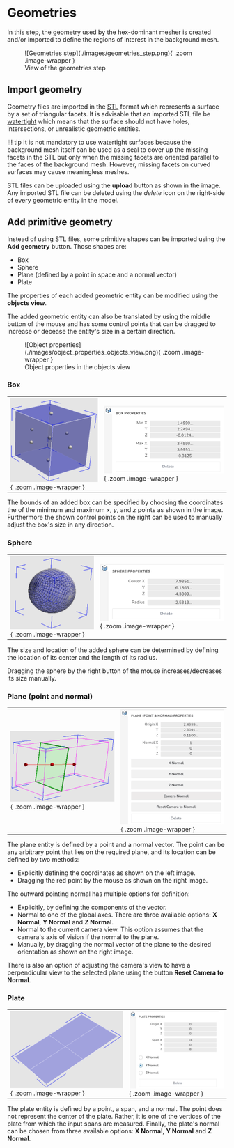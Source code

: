 # Geometries

In this step, the geometry used by the hex-dominant mesher is created and/or 
imported to define the regions of interest in the background mesh.

<figure Markdown>
  ![Geometries step](./images/geometries_step.png){ .zoom .image-wrapper }
  <figcaption>View of the geometries step</figcaption>
</figure>

## Import geometry

Geometry files are imported in the [STL](https://en.wikipedia.org/wiki/STL_(file_format)) 
format which represents a surface by a set of triangular facets. It is advisable 
that an imported STL file be [watertight](https://knowledge.autodesk.com/support/moldflow-insight/learn-explore/caas/CloudHelp/cloudhelp/2017/ENU/MoldflowInsight/files/GUID-C0DF9415-33E2-4324-9278-61DB76CA3402-htm.html) 
which means that the surface should not have holes, intersections, or unrealistic 
geometric entities. 

!!! tip
    It is not mandatory to use watertight surfaces because the background mesh 
    itself can be used as a seal to cover up the missing facets in the STL but 
    only when the missing facets are oriented parallel to the faces of the 
    background mesh. However, missing facets on curved surfaces may cause 
    meaningless meshes. 

STL files can be uploaded using the **upload** button as shown in the image. 
Any imported STL file can be deleted using the *delete* icon on the right-side 
of every geometric entity in the model.

## Add primitive geometry

Instead of using STL files, some primitive shapes can be imported using the 
**Add geometry** button. Those shapes are:

- Box
- Sphere
- Plane (defined by a point in space and a normal vector)
- Plate

The properties of each added geometric entity can be modified using the 
**objects view**. 

The added geometric entity can also be translated by using the middle button 
of the mouse and has some control points that can be dragged to increase or 
decease the entity's size in a certain direction.

<figure Markdown>
  ![Object properties](./images/object_properties_objects_view.png){ .zoom .image-wrapper }
  <figcaption>Object properties in the objects view</figcaption>
</figure>

### Box

|                                                                                       |                                                                                      |
| ------------------------------------------------------------------------------------- | ------------------------------------------------------------------------------------ |
| ![Object](./images/geometries_box_highlighted.png){ .zoom .image-wrapper } | ![Object properties](./images/geometries_box_properties.png){ .zoom .image-wrapper } |

The bounds of an added box can be specified by choosing the coordinates the of 
the minimum and maximum $x$, $y$, and $z$ points as shown in the image. 
Furthermore the shown control points on the right can be used to manually adjust 
the box's size in any direction.

### Sphere

|                                                                                       |                                                                                      |
| ------------------------------------------------------------------------------------- | ------------------------------------------------------------------------------------ |
| ![Object](./images/geometries_sphere_highlighted.png){ .zoom .image-wrapper } | ![Object properties](./images/geometries_sphere_properties.png){ .zoom .image-wrapper } |

The size and location of the added sphere can be determined by defining the 
location of its center and the length of its radius.

Dragging the sphere by the right button of the mouse increases/decreases its 
size manually.

### Plane (point and normal)

|                                                                                       |                                                                                      |
| ------------------------------------------------------------------------------------- | ------------------------------------------------------------------------------------ |
| ![Object](./images/geometries_plane_highlighted.png){ .zoom .image-wrapper } | ![Object properties](./images/geometries_plane_properties.png){ .zoom .image-wrapper } |

The plane entity is defined by a point and a normal vector. The point can be 
any arbitrary point that lies on the required plane, and its location can be 
defined by two methods:

- Explicitly defining the coordinates as shown on the left image.
- Dragging the red point by the mouse as shown on the right image.

The outward pointing normal has multiple options for definition:

- Explicitly, by defining the components of the vector.
- Normal to one of the global axes. There are three available options: 
  **X Normal**, **Y Normal** and **Z Normal**.
- Normal to the current camera view. This option assumes that the camera's axis 
  of vision if the normal to the plane.
- Manually, by dragging the normal vector of the plane to the desired 
  orientation as shown on the right image.

There is also an option of adjusting the camera's view to have a perpendicular 
view to the selected plane using the button **Reset Camera to Normal**.

### Plate

|                                                                                       |                                                                                      |
| ------------------------------------------------------------------------------------- | ------------------------------------------------------------------------------------ |
| ![Object](./images/geometries_plate_highlighted.png){ .zoom .image-wrapper } | ![Object properties](./images/geometries_plate_properties.png){ .zoom .image-wrapper } |

The plate entity is defined by a point, a span, and a normal. The point does 
not represent the center of the plate. Rather, it is one of the vertices 
of the plate from which the input spans are measured. Finally, the plate's 
normal can be chosen from three available options: 
**X Normal**, **Y Normal** and **Z Normal**.
